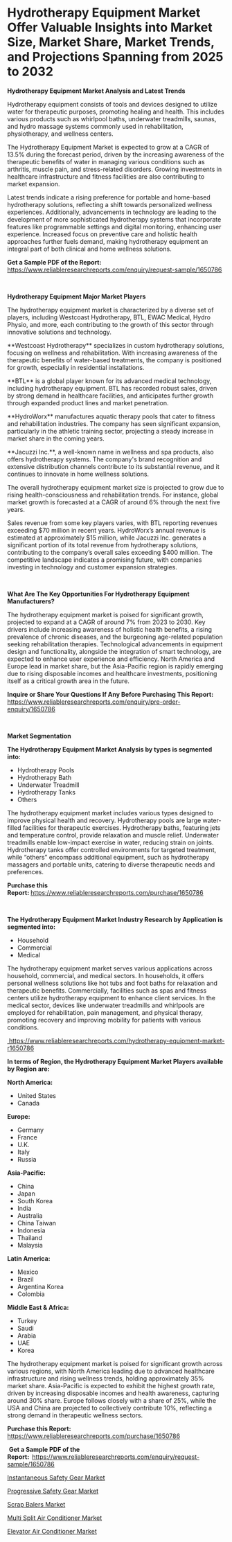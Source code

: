 <p><h1>Hydrotherapy Equipment Market Offer Valuable Insights into Market Size, Market Share, Market Trends, and Projections Spanning from 2025 to 2032</h1></p><p><strong>Hydrotherapy Equipment Market Analysis and Latest Trends</strong></p>
<p><p>Hydrotherapy equipment consists of tools and devices designed to utilize water for therapeutic purposes, promoting healing and health. This includes various products such as whirlpool baths, underwater treadmills, saunas, and hydro massage systems commonly used in rehabilitation, physiotherapy, and wellness centers. </p><p>The Hydrotherapy Equipment Market is expected to grow at a CAGR of 13.5% during the forecast period, driven by the increasing awareness of the therapeutic benefits of water in managing various conditions such as arthritis, muscle pain, and stress-related disorders. Growing investments in healthcare infrastructure and fitness facilities are also contributing to market expansion.</p><p>Latest trends indicate a rising preference for portable and home-based hydrotherapy solutions, reflecting a shift towards personalized wellness experiences. Additionally, advancements in technology are leading to the development of more sophisticated hydrotherapy systems that incorporate features like programmable settings and digital monitoring, enhancing user experience. Increased focus on preventive care and holistic health approaches further fuels demand, making hydrotherapy equipment an integral part of both clinical and home wellness solutions.</p></p>
<p><strong>Get a Sample PDF of the Report:&nbsp;</strong> <a href="https://www.reliableresearchreports.com/enquiry/request-sample/1650786?utm_campaign=113&utm_medium=2&utm_source=Github&utm_content=ia&utm_term=08042025&utm_id=hydrotherapy-equipment">https://www.reliableresearchreports.com/enquiry/request-sample/1650786</a></p>
<p>&nbsp;</p>
<p><strong>Hydrotherapy Equipment Major Market Players</strong></p>
<p><p>The hydrotherapy equipment market is characterized by a diverse set of players, including Westcoast Hydrotherapy, BTL, EWAC Medical, Hydro Physio, and more, each contributing to the growth of this sector through innovative solutions and technology.</p><p>**Westcoast Hydrotherapy** specializes in custom hydrotherapy solutions, focusing on wellness and rehabilitation. With increasing awareness of the therapeutic benefits of water-based treatments, the company is positioned for growth, especially in residential installations.</p><p>**BTL** is a global player known for its advanced medical technology, including hydrotherapy equipment. BTL has recorded robust sales, driven by strong demand in healthcare facilities, and anticipates further growth through expanded product lines and market penetration.</p><p>**HydroWorx** manufactures aquatic therapy pools that cater to fitness and rehabilitation industries. The company has seen significant expansion, particularly in the athletic training sector, projecting a steady increase in market share in the coming years.</p><p>**Jacuzzi Inc.**, a well-known name in wellness and spa products, also offers hydrotherapy systems. The company's brand recognition and extensive distribution channels contribute to its substantial revenue, and it continues to innovate in home wellness solutions.</p><p>The overall hydrotherapy equipment market size is projected to grow due to rising health-consciousness and rehabilitation trends. For instance, global market growth is forecasted at a CAGR of around 6% through the next five years.</p><p>Sales revenue from some key players varies, with BTL reporting revenues exceeding $70 million in recent years. HydroWorx’s annual revenue is estimated at approximately $15 million, while Jacuzzi Inc. generates a significant portion of its total revenue from hydrotherapy solutions, contributing to the company’s overall sales exceeding $400 million. The competitive landscape indicates a promising future, with companies investing in technology and customer expansion strategies.</p></p>
<p>&nbsp;</p>
<p><strong>What Are The Key Opportunities For Hydrotherapy Equipment Manufacturers?</strong></p>
<p><p>The hydrotherapy equipment market is poised for significant growth, projected to expand at a CAGR of around 7% from 2023 to 2030. Key drivers include increasing awareness of holistic health benefits, a rising prevalence of chronic diseases, and the burgeoning age-related population seeking rehabilitation therapies. Technological advancements in equipment design and functionality, alongside the integration of smart technology, are expected to enhance user experience and efficiency. North America and Europe lead in market share, but the Asia-Pacific region is rapidly emerging due to rising disposable incomes and healthcare investments, positioning itself as a critical growth area in the future.</p></p>
<p><strong>Inquire or Share Your Questions If Any Before Purchasing This Report:</strong> <a href="https://www.reliableresearchreports.com/enquiry/pre-order-enquiry/1650786?utm_campaign=113&utm_medium=2&utm_source=Github&utm_content=ia&utm_term=08042025&utm_id=hydrotherapy-equipment">https://www.reliableresearchreports.com/enquiry/pre-order-enquiry/1650786</a></p>
<p>&nbsp;</p>
<p><strong>Market Segmentation</strong></p>
<p><strong>The Hydrotherapy Equipment Market Analysis by types is segmented into:</strong></p>
<p><ul><li>Hydrotherapy Pools</li><li>Hydrotherapy Bath</li><li>Underwater Treadmill</li><li>Hydrotherapy Tanks</li><li>Others</li></ul></p>
<p><p>The hydrotherapy equipment market includes various types designed to improve physical health and recovery. Hydrotherapy pools are large water-filled facilities for therapeutic exercises. Hydrotherapy baths, featuring jets and temperature control, provide relaxation and muscle relief. Underwater treadmills enable low-impact exercise in water, reducing strain on joints. Hydrotherapy tanks offer controlled environments for targeted treatment, while “others” encompass additional equipment, such as hydrotherapy massagers and portable units, catering to diverse therapeutic needs and preferences.</p></p>
<p><strong>Purchase this Report:&nbsp;</strong><a href="https://www.reliableresearchreports.com/purchase/1650786?utm_campaign=113&utm_medium=2&utm_source=Github&utm_content=ia&utm_term=08042025&utm_id=hydrotherapy-equipment">https://www.reliableresearchreports.com/purchase/1650786</a></p>
<p>&nbsp;</p>
<p><strong>The Hydrotherapy Equipment Market Industry Research by Application is segmented into:</strong></p>
<p><ul><li>Household</li><li>Commercial</li><li>Medical</li></ul></p>
<p><p>The hydrotherapy equipment market serves various applications across household, commercial, and medical sectors. In households, it offers personal wellness solutions like hot tubs and foot baths for relaxation and therapeutic benefits. Commercially, facilities such as spas and fitness centers utilize hydrotherapy equipment to enhance client services. In the medical sector, devices like underwater treadmills and whirlpools are employed for rehabilitation, pain management, and physical therapy, promoting recovery and improving mobility for patients with various conditions.</p></p>
<p><a href="https://www.reliableresearchreports.com/hydrotherapy-equipment-market-r1650786?utm_campaign=113&utm_medium=2&utm_source=Github&utm_content=ia&utm_term=08042025&utm_id=hydrotherapy-equipment">&nbsp;https://www.reliableresearchreports.com/hydrotherapy-equipment-market-r1650786</a></p>
<p><strong>In terms of Region, the Hydrotherapy Equipment Market Players available by Region are:</strong></p>
<p>
    <p> <strong> North America: </strong>
        <ul>
            <li>United States</li>
            <li>Canada</li>
        </ul>
        </p> 
    <p> <strong> Europe: </strong>
        <ul>
            <li>Germany</li>
            <li>France</li>
            <li>U.K.</li>
            <li>Italy</li>
            <li>Russia</li>
        </ul>
        </p> 
    <p> <strong> Asia-Pacific: </strong>
        <ul>
            <li>China</li>
            <li>Japan</li>
            <li>South Korea</li>
            <li>India</li>
            <li>Australia</li>
            <li>China Taiwan</li>
            <li>Indonesia</li>
            <li>Thailand</li>
            <li>Malaysia</li>
        </ul>
        </p> 
    <p> <strong> Latin America: </strong>
        <ul>
            <li>Mexico</li>
            <li>Brazil</li>
            <li>Argentina Korea</li>
            <li>Colombia</li>
        </ul>
        </p> 
    <p> <strong> Middle East & Africa: </strong>
        <ul>
            <li>Turkey</li>
            <li>Saudi</li>
            <li>Arabia</li>
            <li>UAE</li>
            <li>Korea</li>
        </ul>
    </p>
    </p>
<p><p>The hydrotherapy equipment market is poised for significant growth across various regions, with North America leading due to advanced healthcare infrastructure and rising wellness trends, holding approximately 35% market share. Asia-Pacific is expected to exhibit the highest growth rate, driven by increasing disposable incomes and health awareness, capturing around 30% share. Europe follows closely with a share of 25%, while the USA and China are projected to collectively contribute 10%, reflecting a strong demand in therapeutic wellness sectors.</p></p>
<p><strong>Purchase this Report: </strong><a href="https://www.reliableresearchreports.com/purchase/1650786?utm_campaign=113&utm_medium=2&utm_source=Github&utm_content=ia&utm_term=08042025&utm_id=hydrotherapy-equipment">https://www.reliableresearchreports.com/purchase/1650786</a></p>
<p>&nbsp;<strong>Get a Sample PDF of the Report:&nbsp;&nbsp;</strong><a href="https://www.reliableresearchreports.com/enquiry/request-sample/1650786?utm_campaign=113&utm_medium=2&utm_source=Github&utm_content=ia&utm_term=08042025&utm_id=hydrotherapy-equipment">https://www.reliableresearchreports.com/enquiry/request-sample/1650786</a></p>
<p><strong></strong></p>
<p><p><a href="https://github.com/dibesnayee/Market-Research-Report-List-1/blob/main/instantaneous-safety-gear-market.md?utm_campaign=113&utm_medium=2&utm_source=Github&utm_content=ia&utm_term=08042025&utm_id=hydrotherapy-equipment">Instantaneous Safety Gear Market</a></p><p><a href="https://github.com/vassihucz/Market-Research-Report-List-1/blob/main/progressive-safety-gear-market.md?utm_campaign=113&utm_medium=2&utm_source=Github&utm_content=ia&utm_term=08042025&utm_id=hydrotherapy-equipment">Progressive Safety Gear Market</a></p><p><a href="https://github.com/krulicfidura/Market-Research-Report-List-1/blob/main/scrap-balers-market.md?utm_campaign=113&utm_medium=2&utm_source=Github&utm_content=ia&utm_term=08042025&utm_id=hydrotherapy-equipment">Scrap Balers Market</a></p><p><a href="https://github.com/rreynagjysma65/Market-Research-Report-List-1/blob/main/multi-split-air-conditioner-market.md?utm_campaign=113&utm_medium=2&utm_source=Github&utm_content=ia&utm_term=08042025&utm_id=hydrotherapy-equipment">Multi Split Air Conditioner Market</a></p><p><a href="https://github.com/denbelnmer50/Market-Research-Report-List-1/blob/main/elevator-air-conditioner-market.md?utm_campaign=113&utm_medium=2&utm_source=Github&utm_content=ia&utm_term=08042025&utm_id=hydrotherapy-equipment">Elevator Air Conditioner Market</a></p></p>